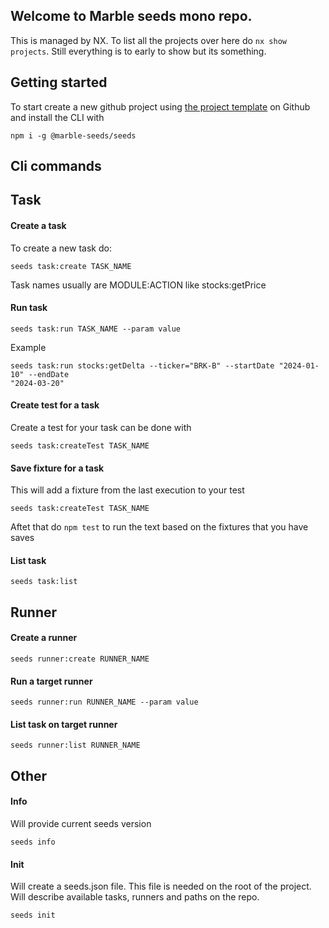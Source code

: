 ## Welcome to Marble seeds mono repo.

This is managed by NX. To list all the projects over here do `nx show projects`. Still everything is to early to show but its something.

## Getting started

To start create a new github project using [the project template](https://github.com/latteware/marble-app-project-template) on Github and install the CLI with

```
npm i -g @marble-seeds/seeds
```

## Cli commands



## Task

#### Create a task

To create a new task do:

```
seeds task:create TASK_NAME
```

Task names usually are MODULE:ACTION like stocks:getPrice

#### Run task

```
seeds task:run TASK_NAME --param value
```

Example

```
seeds task:run stocks:getDelta --ticker="BRK-B" --startDate "2024-01-10" --endDate
"2024-03-20"
```

#### Create test for a task

Create a test for your task can be done with

```
seeds task:createTest TASK_NAME
```

#### Save fixture for a task

This will add a fixture from the last execution to your test

```
seeds task:createTest TASK_NAME
```

Aftet that do `npm test` to run the text based on the fixtures that you have saves

#### List task

```
seeds task:list
```

## Runner

#### Create a runner

```
seeds runner:create RUNNER_NAME
```

#### Run a target runner

```
seeds runner:run RUNNER_NAME --param value
```

#### List task on target runner

```
seeds runner:list RUNNER_NAME
```

## Other

#### Info

Will provide current seeds version

```
seeds info
```

#### Init

Will create a seeds.json file. This file is needed on the root of the project. Will describe available tasks, runners and paths on the repo.

```
seeds init
```

